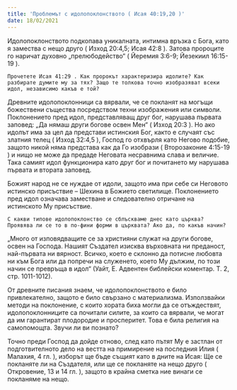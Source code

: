 ```yaml
---
title: 'Проблемът с идолопоклонството ( Исая 40:19,20 )'
date: 18/02/2021
---
```


Идолопоклонството подкопава уникалната, интимна връзка с Бога, като я замества с нещо друго ( Изход 20:4,5; Исая 42:8 ). Затова пророците го наричат духовно „прелюбодейство“ ( Йеремия 3:6-9; Йезекиил 16:15-19 ).

`Прочетете Исая 41:29 . Как пророкът характеризира идолите? Как разбирате думите му за тях? Защо те толкова точно изобразяват всеки идол, независимо какъв е той?`

Древните идолопоклонници са вярвали, че се покланят на могъщи божествени същества посредством техни изображения или символи. Поклонението пред идол, представляващ друг бог, нарушава първата заповед: „Да нямаш други богове освен Мен“ ( Изход 20:3 ). Но ако идолът има за цел да представи истинския Бог, както е случаят със златния телец ( Изход 32:4,5 ), Господ го отхвърля като Негово подобие, защото никой няма представа как да Го изобрази ( Второзаконие 4:15-19 ) и нищо не може да предаде Неговата несравнима слава и величие. Така самият идол функционира като друг бог и почитането му нарушава първата и втората заповед.

Божият народ не се нуждае от идоли, защото има при себе си Неговото истинско присъствие – Шехина в Божието светилище. Поклонението пред идол означава заместване и следователно отричане на истинското Му присъствие.

`С какви типове идолопоклонство се сблъскваме днес като църква? Проявява ли се то в по-фини форми в църквата? Ако да, по какъв начин?`

„Много от изповядващите се за християни служат на други богове, освен на Господа. Нашият Създател изисква върховната ни преданост, най-първата ни вярност. Всичко, което е склонно да потисне любовта ни към Бога или да попречи на служенето, което Му дължим, по този начин се превръща в идол“ (Уайт, Е. Адвентен библейски коментар. Т. 2, стр. 1011-1012).

От древните писания знаем, че идолопоклонството е било привлекателно, защото е било свързано с материализма. Използвайки методи на поклонение, с които хората биха могли да се отъждествят, идолопоклонниците са почитали силите, за които са вярвали, че могат да им гарантират плодородие и просперитет. Това е била религия на самопомощта. Звучи ли ви познато?

Точно преди Господ да дойде отново, след като пътят Му е застлан от подготвителното дело на вестта на примирение на последния Илия ( Малахия, 4 гл. ), изборът ще бъде същият като в дните на Исая: Ще се покланяте ли на Създателя, или ще се покланяте на нещо друго ( Откровение, 13 и 14 гл. ), защото в крайна сметка ние винаги се покланяме на нещо.